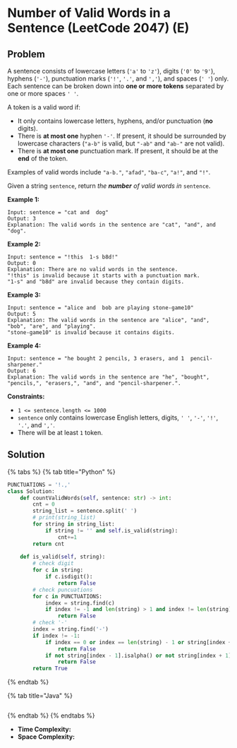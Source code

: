 # Number of Valid Words in a Sentence (LeetCode 2047) (E)



## Problem



A sentence consists of lowercase letters (`'a'` to `'z'`), digits (`'0'` to `'9'`), hyphens (`'-'`), punctuation marks (`'!'`, `'.'`, and `','`), and spaces (`' '`) only. Each sentence can be broken down into **one or more tokens** separated by one or more spaces `' '`.

A token is a valid word if:

* It only contains lowercase letters, hyphens, and/or punctuation (**no** digits).
* There is **at most one** hyphen `'-'`. If present, it should be surrounded by lowercase characters (`"a-b"` is valid, but `"-ab"` and `"ab-"` are not valid).
* There is **at most one** punctuation mark. If present, it should be at the **end** of the token.

Examples of valid words include `"a-b."`, `"afad"`, `"ba-c"`, `"a!"`, and `"!"`.

Given a string `sentence`, return _the **number** of valid words in_ `sentence`.&#x20;

**Example 1:**

```
Input: sentence = "cat and  dog"
Output: 3
Explanation: The valid words in the sentence are "cat", "and", and "dog".
```

**Example 2:**

```
Input: sentence = "!this  1-s b8d!"
Output: 0
Explanation: There are no valid words in the sentence.
"!this" is invalid because it starts with a punctuation mark.
"1-s" and "b8d" are invalid because they contain digits.
```

**Example 3:**

```
Input: sentence = "alice and  bob are playing stone-game10"
Output: 5
Explanation: The valid words in the sentence are "alice", "and", "bob", "are", and "playing".
"stone-game10" is invalid because it contains digits.
```

**Example 4:**

```
Input: sentence = "he bought 2 pencils, 3 erasers, and 1  pencil-sharpener."
Output: 6
Explanation: The valid words in the sentence are "he", "bought", "pencils,", "erasers,", "and", and "pencil-sharpener.".
```

&#x20;

**Constraints:**

* `1 <= sentence.length <= 1000`
* `sentence` only contains lowercase English letters, digits, `' '`, `'-'`, `'!'`, `'.'`, and `','`.
* There will be at least `1` token.

## Solution

{% tabs %}
{% tab title="Python" %}
```python
PUNCTUATIONS = '!.,'
class Solution:
    def countValidWords(self, sentence: str) -> int:
        cnt = 0
        string_list = sentence.split(' ')
        # print(string_list)
        for string in string_list:
            if string != '' and self.is_valid(string):
                cnt+=1
        return cnt
    
    def is_valid(self, string):
        # check digit
        for c in string:
            if c.isdigit():
                return False
        # check puncuations
        for c in PUNCTUATIONS:
            index = string.find(c)
            if index != -1 and len(string) > 1 and index != len(string) - 1: 
                return False
        # check '-'
        index = string.find('-')
        if index != -1:
            if index == 0 or index == len(string) - 1 or string[index + 1:].find('-') != -1:
                return False
            if not string[index - 1].isalpha() or not string[index + 1].isalpha():
                return False
        return True
```
{% endtab %}

{% tab title="Java" %}
```java
```
{% endtab %}
{% endtabs %}

* **Time Complexity:**&#x20;
* **Space Complexity:**
